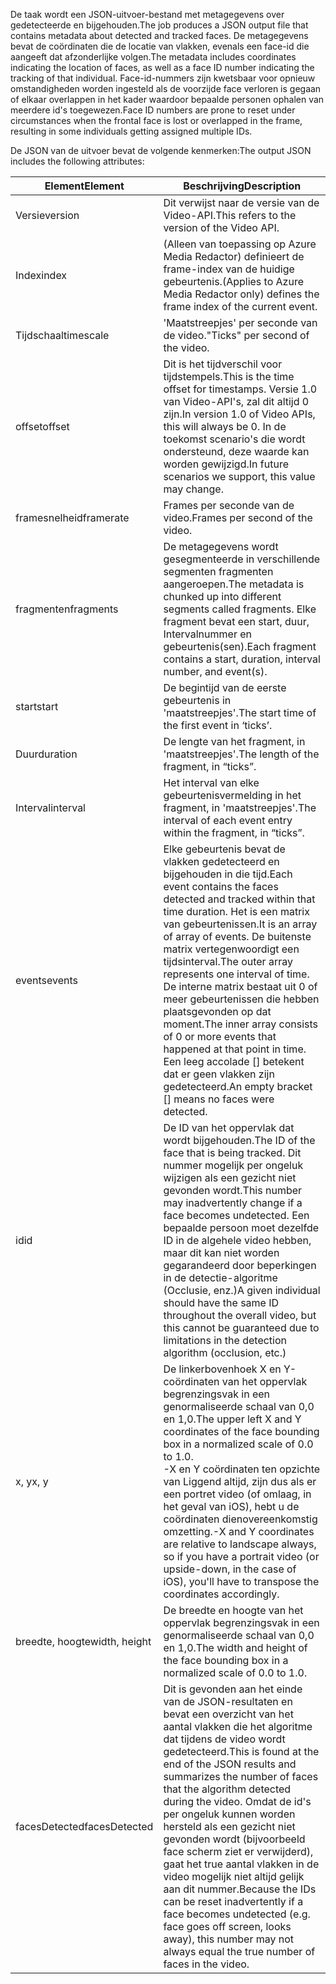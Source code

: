 <span data-ttu-id="0ae99-101">De taak wordt een JSON-uitvoer-bestand met metagegevens over gedetecteerde en bijgehouden.</span><span class="sxs-lookup"><span data-stu-id="0ae99-101">The job produces a JSON output file that contains metadata about detected and tracked faces.</span></span> <span data-ttu-id="0ae99-102">De metagegevens bevat de coördinaten die de locatie van vlakken, evenals een face-id die aangeeft dat afzonderlijke volgen.</span><span class="sxs-lookup"><span data-stu-id="0ae99-102">The metadata includes coordinates indicating the location of faces, as well as a face ID number indicating the tracking of that individual.</span></span> <span data-ttu-id="0ae99-103">Face-id-nummers zijn kwetsbaar voor opnieuw omstandigheden worden ingesteld als de voorzijde face verloren is gegaan of elkaar overlappen in het kader waardoor bepaalde personen ophalen van meerdere id's toegewezen.</span><span class="sxs-lookup"><span data-stu-id="0ae99-103">Face ID numbers are prone to reset under circumstances when the frontal face is lost or overlapped in the frame, resulting in some individuals getting assigned multiple IDs.</span></span>

<span data-ttu-id="0ae99-104">De JSON van de uitvoer bevat de volgende kenmerken:</span><span class="sxs-lookup"><span data-stu-id="0ae99-104">The output JSON includes the following attributes:</span></span>

| <span data-ttu-id="0ae99-105">Element</span><span class="sxs-lookup"><span data-stu-id="0ae99-105">Element</span></span> | <span data-ttu-id="0ae99-106">Beschrijving</span><span class="sxs-lookup"><span data-stu-id="0ae99-106">Description</span></span> |
| --- | --- |
| <span data-ttu-id="0ae99-107">Versie</span><span class="sxs-lookup"><span data-stu-id="0ae99-107">version</span></span> |<span data-ttu-id="0ae99-108">Dit verwijst naar de versie van de Video-API.</span><span class="sxs-lookup"><span data-stu-id="0ae99-108">This refers to the version of the Video API.</span></span> |
| <span data-ttu-id="0ae99-109">Index</span><span class="sxs-lookup"><span data-stu-id="0ae99-109">index</span></span> | <span data-ttu-id="0ae99-110">(Alleen van toepassing op Azure Media Redactor) definieert de frame-index van de huidige gebeurtenis.</span><span class="sxs-lookup"><span data-stu-id="0ae99-110">(Applies to Azure Media Redactor only) defines the frame index of the current event.</span></span> |
| <span data-ttu-id="0ae99-111">Tijdschaal</span><span class="sxs-lookup"><span data-stu-id="0ae99-111">timescale</span></span> |<span data-ttu-id="0ae99-112">'Maatstreepjes' per seconde van de video.</span><span class="sxs-lookup"><span data-stu-id="0ae99-112">"Ticks" per second of the video.</span></span> |
| <span data-ttu-id="0ae99-113">offset</span><span class="sxs-lookup"><span data-stu-id="0ae99-113">offset</span></span> |<span data-ttu-id="0ae99-114">Dit is het tijdverschil voor tijdstempels.</span><span class="sxs-lookup"><span data-stu-id="0ae99-114">This is the time offset for timestamps.</span></span> <span data-ttu-id="0ae99-115">Versie 1.0 van Video-API's, zal dit altijd 0 zijn.</span><span class="sxs-lookup"><span data-stu-id="0ae99-115">In version 1.0 of Video APIs, this will always be 0.</span></span> <span data-ttu-id="0ae99-116">In de toekomst scenario's die wordt ondersteund, deze waarde kan worden gewijzigd.</span><span class="sxs-lookup"><span data-stu-id="0ae99-116">In future scenarios we support, this value may change.</span></span> |
| <span data-ttu-id="0ae99-117">framesnelheid</span><span class="sxs-lookup"><span data-stu-id="0ae99-117">framerate</span></span> |<span data-ttu-id="0ae99-118">Frames per seconde van de video.</span><span class="sxs-lookup"><span data-stu-id="0ae99-118">Frames per second of the video.</span></span> |
| <span data-ttu-id="0ae99-119">fragmenten</span><span class="sxs-lookup"><span data-stu-id="0ae99-119">fragments</span></span> |<span data-ttu-id="0ae99-120">De metagegevens wordt gesegmenteerde in verschillende segmenten fragmenten aangeroepen.</span><span class="sxs-lookup"><span data-stu-id="0ae99-120">The metadata is chunked up into different segments called fragments.</span></span> <span data-ttu-id="0ae99-121">Elke fragment bevat een start, duur, Intervalnummer en gebeurtenis(sen).</span><span class="sxs-lookup"><span data-stu-id="0ae99-121">Each fragment contains a start, duration, interval number, and event(s).</span></span> |
| <span data-ttu-id="0ae99-122">start</span><span class="sxs-lookup"><span data-stu-id="0ae99-122">start</span></span> |<span data-ttu-id="0ae99-123">De begintijd van de eerste gebeurtenis in 'maatstreepjes'.</span><span class="sxs-lookup"><span data-stu-id="0ae99-123">The start time of the first event in ‘ticks’.</span></span> |
| <span data-ttu-id="0ae99-124">Duur</span><span class="sxs-lookup"><span data-stu-id="0ae99-124">duration</span></span> |<span data-ttu-id="0ae99-125">De lengte van het fragment, in 'maatstreepjes'.</span><span class="sxs-lookup"><span data-stu-id="0ae99-125">The length of the fragment, in “ticks”.</span></span> |
| <span data-ttu-id="0ae99-126">Interval</span><span class="sxs-lookup"><span data-stu-id="0ae99-126">interval</span></span> |<span data-ttu-id="0ae99-127">Het interval van elke gebeurtenisvermelding in het fragment, in 'maatstreepjes'.</span><span class="sxs-lookup"><span data-stu-id="0ae99-127">The interval of each event entry within the fragment, in “ticks”.</span></span> |
| <span data-ttu-id="0ae99-128">events</span><span class="sxs-lookup"><span data-stu-id="0ae99-128">events</span></span> |<span data-ttu-id="0ae99-129">Elke gebeurtenis bevat de vlakken gedetecteerd en bijgehouden in die tijd.</span><span class="sxs-lookup"><span data-stu-id="0ae99-129">Each event contains the faces detected and tracked within that time duration.</span></span> <span data-ttu-id="0ae99-130">Het is een matrix van gebeurtenissen.</span><span class="sxs-lookup"><span data-stu-id="0ae99-130">It is an array of array of events.</span></span> <span data-ttu-id="0ae99-131">De buitenste matrix vertegenwoordigt een tijdsinterval.</span><span class="sxs-lookup"><span data-stu-id="0ae99-131">The outer array represents one interval of time.</span></span> <span data-ttu-id="0ae99-132">De interne matrix bestaat uit 0 of meer gebeurtenissen die hebben plaatsgevonden op dat moment.</span><span class="sxs-lookup"><span data-stu-id="0ae99-132">The inner array consists of 0 or more events that happened at that point in time.</span></span> <span data-ttu-id="0ae99-133">Een leeg accolade [] betekent dat er geen vlakken zijn gedetecteerd.</span><span class="sxs-lookup"><span data-stu-id="0ae99-133">An empty bracket [] means no faces were detected.</span></span> |
| <span data-ttu-id="0ae99-134">id</span><span class="sxs-lookup"><span data-stu-id="0ae99-134">id</span></span> |<span data-ttu-id="0ae99-135">De ID van het oppervlak dat wordt bijgehouden.</span><span class="sxs-lookup"><span data-stu-id="0ae99-135">The ID of the face that is being tracked.</span></span> <span data-ttu-id="0ae99-136">Dit nummer mogelijk per ongeluk wijzigen als een gezicht niet gevonden wordt.</span><span class="sxs-lookup"><span data-stu-id="0ae99-136">This number may inadvertently change if a face becomes undetected.</span></span> <span data-ttu-id="0ae99-137">Een bepaalde persoon moet dezelfde ID in de algehele video hebben, maar dit kan niet worden gegarandeerd door beperkingen in de detectie-algoritme (Occlusie, enz.)</span><span class="sxs-lookup"><span data-stu-id="0ae99-137">A given individual should have the same ID throughout the overall video, but this cannot be guaranteed due to limitations in the detection algorithm (occlusion, etc.)</span></span> |
| <span data-ttu-id="0ae99-138">x, y</span><span class="sxs-lookup"><span data-stu-id="0ae99-138">x, y</span></span> |<span data-ttu-id="0ae99-139">De linkerbovenhoek X en Y-coördinaten van het oppervlak begrenzingsvak in een genormaliseerde schaal van 0,0 en 1,0.</span><span class="sxs-lookup"><span data-stu-id="0ae99-139">The upper left X and Y coordinates of the face bounding box in a normalized scale of 0.0 to 1.0.</span></span> <br/><span data-ttu-id="0ae99-140">-X en Y coördinaten ten opzichte van Liggend altijd, zijn dus als er een portret video (of omlaag, in het geval van iOS), hebt u de coördinaten dienovereenkomstig omzetting.</span><span class="sxs-lookup"><span data-stu-id="0ae99-140">-X and Y coordinates are relative to landscape always, so if you have a portrait video (or upside-down, in the case of iOS), you'll have to transpose the coordinates accordingly.</span></span> |
| <span data-ttu-id="0ae99-141">breedte, hoogte</span><span class="sxs-lookup"><span data-stu-id="0ae99-141">width, height</span></span> |<span data-ttu-id="0ae99-142">De breedte en hoogte van het oppervlak begrenzingsvak in een genormaliseerde schaal van 0,0 en 1,0.</span><span class="sxs-lookup"><span data-stu-id="0ae99-142">The width and height of the face bounding box in a normalized scale of 0.0 to 1.0.</span></span> |
| <span data-ttu-id="0ae99-143">facesDetected</span><span class="sxs-lookup"><span data-stu-id="0ae99-143">facesDetected</span></span> |<span data-ttu-id="0ae99-144">Dit is gevonden aan het einde van de JSON-resultaten en bevat een overzicht van het aantal vlakken die het algoritme dat tijdens de video wordt gedetecteerd.</span><span class="sxs-lookup"><span data-stu-id="0ae99-144">This is found at the end of the JSON results and summarizes the number of faces that the algorithm detected during the video.</span></span> <span data-ttu-id="0ae99-145">Omdat de id's per ongeluk kunnen worden hersteld als een gezicht niet gevonden wordt (bijvoorbeeld face scherm ziet er verwijderd), gaat het true aantal vlakken in de video mogelijk niet altijd gelijk aan dit nummer.</span><span class="sxs-lookup"><span data-stu-id="0ae99-145">Because the IDs can be reset inadvertently if a face becomes undetected (e.g. face goes off screen, looks away), this number may not always equal the true number of faces in the video.</span></span> |

